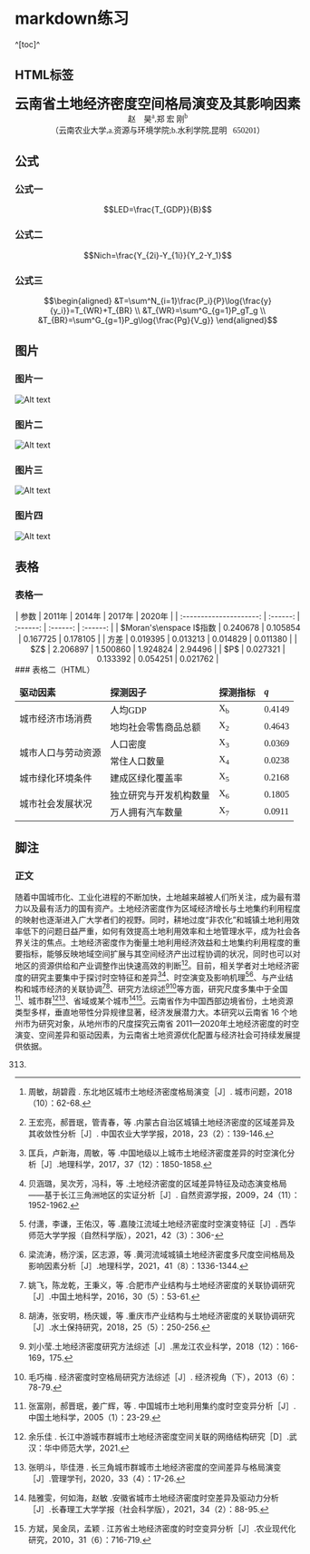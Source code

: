 <script 类型="text/javascript" src="http://cdn.mathjax.org/mathjax/latest/MathJax.js?config=TeX-AMS-MML_HTMLorMML"></script>
<script 类型="text/x-mathjax-config">
  MathJax.Hub。Config({ tex2jax: {inlineMath: [['$', '$']]}, messageStyle: "none" });
</script>
# markdown练习  
^[toc]^  
## HTML标签  
<font face="宋体"><center><font size=5px><b>云南省土地经济密度空间格局演变及其影响因素</font></b>  
赵&nbsp;&nbsp;&nbsp;&nbsp;昊<sup>a</sup>,郑&nbsp;宏&nbsp;刚<sup>b</sup>  
（云南农业大学,a.资源与环境学院;b.水利学院,昆明&nbsp;&nbsp;&nbsp;650201）</font></center>  
## 公式  
### 公式一  
$$LED=\frac{T_{GDP}}{B}$$  
### 公式二  
$$Nich=\frac{Y_{2i}-Y_{1i}}{Y_2-Y_1}$$  
### 公式三  
$$\begin{aligned}  
&T=\sum^N_{i=1}\frac{P_i}{P}\log{\frac{y}{y_i}}=T_{WR}+T_{BR}  \\   
&T_{WR}=\sum^G_{g=1}P_gT_g  \\   
&T_{BR}=\sum^G_{g=1}P_g\log{\frac{Pg}{V_g}}
\end{aligned}$$  
## 图片  
### 图片一  
![Alt text](pic1.jpg)  
### 图片二  
![Alt text](pic2.jpg)  
### 图片三  
![Alt text](pic2.jpg)  
### 图片四  
![Alt text](pic4.jpg)  
## 表格  
### 表格一  
<center>
|          参数           |  2011年  |  2014年  |  2017年  |  2020年  |
| :---------------------: | :------: | :------: | :------: | :------: |
| $Moran's\enspace I$指数 | 0.240678 | 0.105854 | 0.167725 | 0.178105 |
|          方差           | 0.019395 | 0.013213 | 0.014829 | 0.011380 |
|           $Z$           | 2.206897 | 1.500860 | 1.924824 | 2.94496  |
|           $P$           | 0.027321 | 0.133392 | 0.054251 | 0.021762 |
</center>
### 表格二（HTML）  
<div style="text-align: center;">
    <font face="宋体">
        <table>
            <thead>
                <tr>
                    <td><b>驱动因素</b></td>
                    <td><b>探测因子</b></td>
                    <td><b>探测指标</b></td>
                    <td><b><i>q</i></b></td>
                </tr>
            </thead>
            <tbody>
                <tr>
                    <td rowspan=2>城市经济市场消费</td>
                    <td>人均GDP</td>
                    <td>X<sub>b</sub></td>
                    <td>0.4149</td>
                </tr>
                <tr>
                    <td>地均社会零售商品总额</td>
                    <td>X<sub>2</sub></td>
                    <td>0.4643</td>
                </tr>
                <tr>
                    <td rowspan=2>城市人口与劳动资源</td>
                    <td>人口密度</td>
                    <td>X<sub>3</sub></td>
                    <td>0.0369</td>
                </tr>
                <tr>
                    <td>常住人口数量</td>
                    <td>X<sub>4</sub></td>
                    <td>0.0238</td>
                </tr>
                <tr>
                    <td>城市绿化环境条件</td>
                    <td>建成区绿化覆盖率</td>
                    <td>X<sub>5</sub></td>
                    <td>0.2168</td>
                </tr>
                <tr>
                    <td rowspan=2>城市社会发展状况</td>
                    <td>独立研究与开发机构数量</td>
                    <td>X<sub>6</sub></td>
                    <td>0.1805</td>
                </tr>
                <tr>
                    <td>万人拥有汽车数量</td>
                    <td>X<sub>7</sub></td>
                    <td>0.0911</td>
                </tr>
            </tbody>
        </table>
    </font>
</div>  

## 脚注  
### 正文  
随着中国城市化、工业化进程的不断加快，土地越来越被人们所关注，成为最有潜力以及最有活力的国有资产。土地经济密度作为区域经济增长与土地集约利用程度的映射也逐渐进入广大学者们的视野。同时，耕地过度“非农化”和城镇土地利用效率低下的问题日益严重，如何有效提高土地利用效率和土地管理水平，成为社会各界关注的焦点。土地经济密度作为衡量土地利用经济效益和土地集约利用程度的重要指标，能够反映地域空间扩展与其空间经济产出过程协调的状况，同时也可以对地区的资源供给和产业调整作出快速高效的判断[^1][^2]。目前，相关学者对土地经济密度的研究主要集中于探讨时空特征和差异[^3][^4]、时空演变及影响机理[^5][^6]、与产业结构和城市经济的关联协调[^7][^8]、研究方法综述[^9][^10]等方面，研究尺度多集中于全国[^11]、城市群[^12][^13]、省域或某个城市[^14][^15]。云南省作为中国西部边境省份，土地资源类型多样，垂直地带性分异规律显著，经济发展潜力大。本研究以云南省 16 个地州市为研究对象，从地州市的尺度探究云南省 2011—2020年土地经济密度的时空演变、空间差异和驱动因素，为云南省土地资源优化配置与经济社会可持续发展提供依据。  

[^1]: 周敏，胡碧霞 . 东北地区城市土地经济密度格局演变［J］. 城市问题，2018（10）：62-68.
[^2]: 王宏亮，郝晋珉，管青春，等 .内蒙古自治区城镇土地经济密度的区域差异及其收敛性分析［J］. 中国农业大学学报，2018，23（2）：139-146.
[^3]: 匡兵，卢新海，周敏，等 .中国地级以上城市土地经济密度差异的时空演化分析［J］.地理科学，2017，37（12）：1850-1858.
[^4]: 贝涵璐，吴次芳，冯科，等 .土地经济密度的区域差异特征及动态演变格局——基于长江三角洲地区的实证分析［J］. 自然资源学报，2009，24（11）：1952-1962.
[^5]: 付潇，李谦，王佑汉，等 .嘉陵江流域土地经济密度时空演变特征［J］. 西华师范大学学报（自然科学版），2021，42（3）：306-
313.
[^6]: 梁流涛，杨泞溪，区志源，等 .黄河流域城镇土地经济密度多尺度空间格局及影响因素分析［J］.地理科学，2021，41（8）：1336-1344.
[^7]: 姚飞，陈龙乾，王秉义，等 .合肥市产业结构与土地经济密度的关联协调研究［J］.中国土地科学，2016，30（5）：53-61.
[^8]: 胡涛，张安明，杨庆媛，等 .重庆市产业结构与土地经济密度的关联协调研究［J］.水土保持研究，2018，25（5）：250-256.
[^9]: 刘小莹.土地经济密度研究方法综述［J］.黑龙江农业科学，2018（12）：166-169，175.
[^10]: 毛巧梅 . 经济密度时空格局研究方法综述［J］. 经济视角（下），2013（6）：78-79.
[^11]: 张富刚，郝晋珉，姜广辉，等 . 中国城市土地利用集约度时空变异分析［J］.中国土地科学，2005（1）：23-29.
[^12]: 余乐佳 . 长江中游城市群城市土地经济密度空间关联的网络结构研究［D］.武汉：华中师范大学，2021.
[^13]: 张明斗，毕佳港 . 长三角城市群城市土地经济密度的空间差异与格局演变［J］.管理学刊，2020，33（4）：17-26.
[^14]: 陆雅雯，何如海，赵敏 .安徽省城市土地经济密度时空差异及驱动力分析［J］.长春理工大学学报（社会科学版），2021，34（2）：88-95. 
[^15]:方斌，吴金凤，孟颖 . 江苏省土地经济密度的时空变异分析［J］.农业现代化研究，2010，31（6）：716-719.
